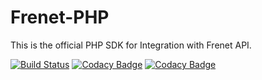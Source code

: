 # Frenet-PHP
This is the official PHP SDK for Integration with Frenet API.

[![Build Status](https://travis-ci.org/tiagosampaio/Frenet-PHP.svg?branch=master)](https://travis-ci.org/tiagosampaio/Frenet-PHP)
[![Codacy Badge](https://api.codacy.com/project/badge/Grade/57757e8f0394478eb32772438bea5178)](https://www.codacy.com/app/tiagoosampaio/Frenet-PHP?utm_source=github.com&amp;utm_medium=referral&amp;utm_content=tiagosampaio/Frenet-PHP&amp;utm_campaign=Badge_Grade)
[![Codacy Badge](https://api.codacy.com/project/badge/Coverage/57757e8f0394478eb32772438bea5178)](https://www.codacy.com/app/tiagoosampaio/Frenet-PHP?utm_source=github.com&amp;utm_medium=referral&amp;utm_content=tiagosampaio/Frenet-PHP&amp;utm_campaign=Badge_Coverage)
